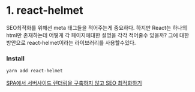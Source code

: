# 1. react-helmet

SEO최적화를 위해선 meta 태그들을 적어주는게 중요하다. 하지만 React는 하나의 html만 존재하는데 어떻게 각 페이지에대한 설명을 각각 적어줄수 있을까? 그에 대한 방안으로 react-helmet이라는 라이브러리를 사용할수있다.

### Install

```jsx
yarn add react-helmet
```

[SPA에서 서버사이드 렌더링을 구축하지 않고 SEO 최적화하기](https://velog.io/@byseop/SPA%EC%97%90%EC%84%9C-%EC%84%9C%EB%B2%84%EC%82%AC%EC%9D%B4%EB%93%9C-%EB%A0%8C%EB%8D%94%EB%A7%81%EC%9D%84-%EA%B5%AC%EC%B6%95%ED%95%98%EC%A7%80-%EC%95%8A%EA%B3%A0-SEO-%EC%B5%9C%EC%A0%81%ED%99%94%ED%95%98%EA%B8%B0)